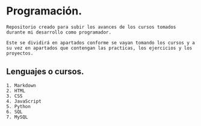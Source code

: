 # Programación.

    Repositorio creado para subir los avances de los cursos tomados durante mi desarrollo como programador.

    Este se dividirá en apartados conforme se vayan tomando los cursos y a su vez en apartados que contengan las practicas, los ejercicios y los proyectos. 

## Lenguajes o cursos.

    1. Markdown
    2. HTML
    3. CSS
    4. JavaScript
    5. Python
    6. SQL
    7. MySQL
    


